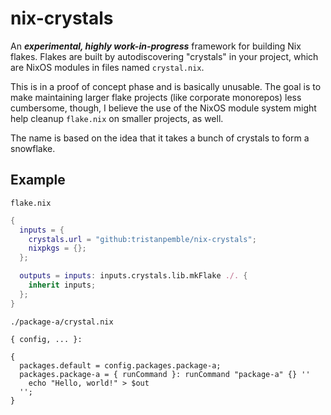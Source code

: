 # nix-crystals

An **_experimental, highly work-in-progress_** framework for building Nix flakes. Flakes are built by autodiscovering
"crystals" in your project, which are NixOS modules in files named `crystal.nix`.

This is in a proof of concept phase and is basically unusable. The goal is to make maintaining larger flake projects
(like corporate monorepos) less cumbersome, though, I believe the use of the NixOS module system might help cleanup
`flake.nix` on smaller projects, as well.

The name is based on the idea that it takes a bunch of crystals to form a snowflake.

## Example

`flake.nix`
```nix
{
  inputs = {
    crystals.url = "github:tristanpemble/nix-crystals";
    nixpkgs = {};
  };

  outputs = inputs: inputs.crystals.lib.mkFlake ./. {
    inherit inputs;
  };
}
```

`./package-a/crystal.nix`
```
{ config, ... }:

{
  packages.default = config.packages.package-a;
  packages.package-a = { runCommand }: runCommand "package-a" {} ''
    echo "Hello, world!" > $out
  '';
}
```
